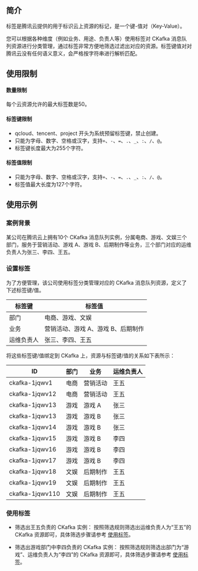 ## 简介
标签是腾讯云提供的用于标识云上资源的标记，是一个键-值对（Key-Value）。

您可以根据各种维度（例如业务、用途、负责人等）使用标签对 CKafka 消息队列资源进行分类管理，通过标签非常方便地筛选过滤出对应的资源。标签键值对对腾讯云没有任何语义意义，会严格按字符串进行解析匹配。

## 使用限制

#### 数量限制

每个云资源允许的最大标签数是50。

#### 标签键限制

- qcloud、tencent、project 开头为系统预留标签键，禁止创建。
- 只能为字母、数字、空格或汉字，支持`+`、`-`、`=`、`.`、`_`、`:`、`/`、`@`。
- 标签键长度最大为255个字符。

#### 标签值限制

- 只能为字母、数字、空格或汉字，支持`+`、`-`、`=`、`.`、`_`、`:`、`/`、`@`。
- 标签值最大长度为127个字符。

## 使用示例
### 案例背景
某公司在腾讯云上拥有10个 CKafka 消息队列实例，分属电商、游戏、文娱三个部门，服务于营销活动、游戏 A、游戏 B、后期制作等业务，三个部门对应的运维负责人为张三、李四、王五。

### 设置标签
为了方便管理，该公司使用标签分类管理对应的 CKafka 消息队列资源，定义了下述标签键/值。

|标签键|	标签值|
|----------|----------|
|部门	|电商、游戏、文娱|
|业务|	营销活动、游戏 A、游戏 B、后期制作|
|运维负责人	|张三、李四、王五|

将这些标签键/值绑定到 CKafka 上，资源与标签键/值的关系如下表所示：

|ID	|部门	|业务	|运维负责人|
|---|-------|--------|---------|
|  ckafka-1jqwv1	|电商	|营销活动	|王五|
|   ckafka-1jqwv12	|电商	|营销活动	|王五|
|   ckafka-1jqwv13	|游戏	|游戏 A	|张三|
|   ckafka-1jqwv13	|游戏	|游戏 B	|张三|
|   ckafka-1jqwv14	|游戏	|游戏 B	|张三|
|   ckafka-1jqwv15	|游戏	|游戏 B	|李四|
|   ckafka-1jqwv16	|游戏	|游戏 B	|李四|
|   ckafka-1jqwv17	|游戏	|游戏 B	|李四|
|   ckafka-1jqwv18	|文娱	|后期制作	|王五|
|   ckafka-1jqwv19	|文娱	|后期制作	|王五|
|   ckafka-1jqwv110	|文娱	|后期制作	|王五|

### 使用标签
- 筛选出王五负责的 CKafka 实例：
按照筛选规则筛选出运维负责人为“王五”的 CKafka 资源即可，具体筛选步骤请参考 [使用标签](https://cloud.tencent.com/document/product/597/33356)。

- 筛选出游戏部门中李四负责的 CKafka 实例：
按照筛选规则筛选出部门为“游戏”、运维负责人为“李四”的 CKafka 资源即可，具体筛选步骤请参考 [使用标签](https://cloud.tencent.com/document/product/597/33356)。
